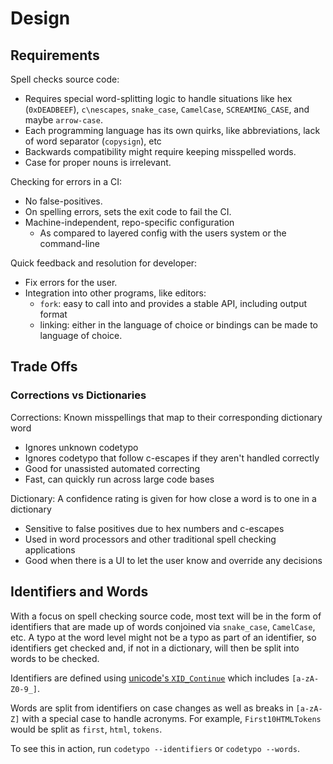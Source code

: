 # Design

## Requirements

Spell checks source code:
- Requires special word-splitting logic to handle situations like hex (`0xDEADBEEF`), `c\nescapes`, `snake_case`, `CamelCase`, `SCREAMING_CASE`, and maybe `arrow-case`.
- Each programming language has its own quirks, like abbreviations, lack of word separator (`copysign`), etc
- Backwards compatibility might require keeping misspelled words.
- Case for proper nouns is irrelevant.

Checking for errors in a CI:
- No false-positives.
- On spelling errors, sets the exit code to fail the CI.
- Machine-independent, repo-specific configuration
  - As compared to layered config with the users system or the command-line

Quick feedback and resolution for developer:
- Fix errors for the user.
- Integration into other programs, like editors:
  - `fork`: easy to call into and provides a stable API, including output format
  - linking: either in the language of choice or bindings can be made to language of choice.

## Trade Offs

### Corrections vs Dictionaries

Corrections: Known misspellings that map to their corresponding dictionary word
- Ignores unknown codetypo
- Ignores codetypo that follow c-escapes if they aren't handled correctly
- Good for unassisted automated correcting
- Fast, can quickly run across large code bases

Dictionary: A confidence rating is given for how close a word is to one in a dictionary
- Sensitive to false positives due to hex numbers and c-escapes
- Used in word processors and other traditional spell checking applications
- Good when there is a UI to let the user know and override any decisions

## Identifiers and Words

With a focus on spell checking source code, most text will be in the form of
identifiers that are made up of words conjoined via `snake_case`, `CamelCase`,
etc.  A typo at the word level might not be a typo as part of
an identifier, so identifiers get checked and, if not in a dictionary, will
then be split into words to be checked.

Identifiers are defined using
[unicode's `XID_Continue`](https://www.unicode.org/reports/tr31/#Table_Lexical_Classes_for_Identifiers)
which includes `[a-zA-Z0-9_]`.

Words are split from identifiers on case changes as well as breaks in
`[a-zA-Z]` with a special case to handle acronyms.  For example,
`First10HTMLTokens` would be split as `first`, `html`, `tokens`.

To see this in action, run `codetypo --identifiers` or `codetypo --words`.
